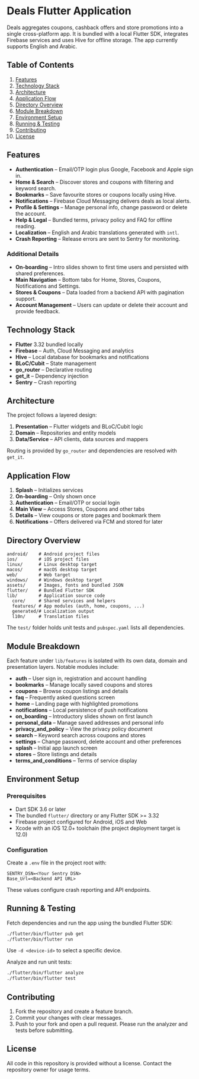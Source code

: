 # Deals Flutter Application

Deals aggregates coupons, cashback offers and store promotions into a single cross-platform app. It is bundled with a local Flutter SDK, integrates Firebase services and uses Hive for offline storage. The app currently supports English and Arabic.

## Table of Contents
1. [Features](#features)
2. [Technology Stack](#technology-stack)
3. [Architecture](#architecture)
4. [Application Flow](#application-flow)
5. [Directory Overview](#directory-overview)
6. [Module Breakdown](#module-breakdown)
7. [Environment Setup](#environment-setup)
8. [Running & Testing](#running--testing)
9. [Contributing](#contributing)
10. [License](#license)

## Features
- **Authentication** – Email/OTP login plus Google, Facebook and Apple sign in.
- **Home & Search** – Discover stores and coupons with filtering and keyword search.
- **Bookmarks** – Save favourite stores or coupons locally using Hive.
- **Notifications** – Firebase Cloud Messaging delivers deals as local alerts.
- **Profile & Settings** – Manage personal info, change password or delete the account.
- **Help & Legal** – Bundled terms, privacy policy and FAQ for offline reading.
- **Localization** – English and Arabic translations generated with `intl`.
- **Crash Reporting** – Release errors are sent to Sentry for monitoring.

### Additional Details
- **On‑boarding** – Intro slides shown to first time users and persisted with shared preferences.
- **Main Navigation** – Bottom tabs for Home, Stores, Coupons, Notifications and Settings.
- **Stores & Coupons** – Data loaded from a backend API with pagination support.
- **Account Management** – Users can update or delete their account and provide feedback.

## Technology Stack
- **Flutter** 3.32 bundled locally
- **Firebase** – Auth, Cloud Messaging and analytics
- **Hive** – Local database for bookmarks and notifications
- **BLoC/Cubit** – State management
- **go_router** – Declarative routing
- **get_it** – Dependency injection
- **Sentry** – Crash reporting

## Architecture
The project follows a layered design:
1. **Presentation** – Flutter widgets and BLoC/Cubit logic
2. **Domain** – Repositories and entity models
3. **Data/Service** – API clients, data sources and mappers

Routing is provided by `go_router` and dependencies are resolved with `get_it`.

## Application Flow
1. **Splash** – Initializes services
2. **On‑boarding** – Only shown once
3. **Authentication** – Email/OTP or social login
4. **Main View** – Access Stores, Coupons and other tabs
5. **Details** – View coupons or store pages and bookmark them
6. **Notifications** – Offers delivered via FCM and stored for later

## Directory Overview
```
android/    # Android project files
ios/        # iOS project files
linux/      # Linux desktop target
macos/      # macOS desktop target
web/        # Web target
windows/    # Windows desktop target
assets/     # Images, fonts and bundled JSON
flutter/    # Bundled Flutter SDK
lib/        # Application source code
  core/     # Shared services and helpers
  features/ # App modules (auth, home, coupons, ...)
  generated/# Localization output
  l10n/     # Translation files
```
The `test/` folder holds unit tests and `pubspec.yaml` lists all dependencies.

## Module Breakdown
Each feature under `lib/features` is isolated with its own data, domain and presentation layers. Notable modules include:
- **auth** – User sign in, registration and account handling
- **bookmarks** – Manage locally saved coupons and stores
- **coupons** – Browse coupon listings and details
- **faq** – Frequently asked questions screen
- **home** – Landing page with highlighted promotions
- **notifications** – Local persistence of push notifications
- **on_boarding** – Introductory slides shown on first launch
- **personal_data** – Manage saved addresses and personal info
- **privacy_and_policy** – View the privacy policy document
- **search** – Keyword search across coupons and stores
- **settings** – Change password, delete account and other preferences
- **splash** – Initial app launch screen
- **stores** – Store listings and details
- **terms_and_conditions** – Terms of service display

## Environment Setup
### Prerequisites
- Dart SDK 3.6 or later
- The bundled `flutter/` directory or any Flutter SDK >= 3.32
- Firebase project configured for Android, iOS and Web
- Xcode with an iOS 12.0+ toolchain (the project deployment target is 12.0)

### Configuration
Create a `.env` file in the project root with:
```
SENTRY_DSN=<Your Sentry DSN>
Base_Url=<Backend API URL>
```
These values configure crash reporting and API endpoints.

## Running & Testing
Fetch dependencies and run the app using the bundled Flutter SDK:
```bash
./flutter/bin/flutter pub get
./flutter/bin/flutter run
```
Use `-d <device-id>` to select a specific device.

Analyze and run unit tests:
```bash
./flutter/bin/flutter analyze
./flutter/bin/flutter test
```

## Contributing
1. Fork the repository and create a feature branch.
2. Commit your changes with clear messages.
3. Push to your fork and open a pull request.
Please run the analyzer and tests before submitting.

## License
All code in this repository is provided without a license. Contact the repository owner for usage terms.
